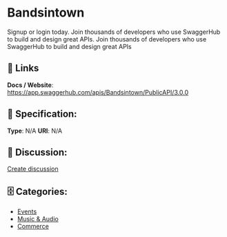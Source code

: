 # Bandsintown


Signup or login today.  Join thousands of developers who use SwaggerHub to build and design great APIs. Join thousands of developers who use SwaggerHub to build and design great APIs

##  🔗 Links
**Docs / Website**: https://app.swaggerhub.com/apis/Bandsintown/PublicAPI/3.0.0

## 🧬 Specification:
**Type**: N/A
**URI**: N/A

## 💬 Discussion:
[Create discussion](https://github.com/apis-list/apis-list/discussions/new)

## 🗄️ Categories:
- [Events](https://github.com/apis-list/apis-list#events)
- [Music & Audio](https://github.com/apis-list/apis-list#music-and-audio)
- [Commerce](https://github.com/apis-list/apis-list#commerce)







